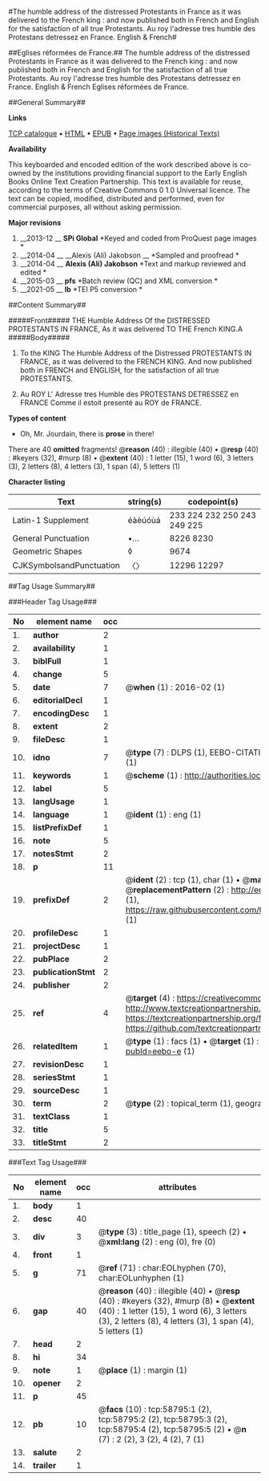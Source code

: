 #The humble address of the distressed Protestants in France as it was delivered to the French king : and now published both in French and English for the satisfaction of all true Protestants. Au roy l'adresse tres humble des Protestans detressez en France. English & French#

##Eglises réformées de France.##
The humble address of the distressed Protestants in France as it was delivered to the French king : and now published both in French and English for the satisfaction of all true Protestants.
Au roy l'adresse tres humble des Protestans detressez en France. English & French
Eglises réformées de France.

##General Summary##

**Links**

[TCP catalogue](http://www.ota.ox.ac.uk/tcp/)  • 
[HTML](http://tei.it.ox.ac.uk/tcp/Texts-HTML/free/A44/A44960.html)  • 
[EPUB](http://tei.it.ox.ac.uk/tcp/Texts-EPUB/free/A44/A44960.epub) • 
[Page images (Historical Texts)](https://historicaltexts.jisc.ac.uk/eebo-12283353e)

**Availability**

This keyboarded and encoded edition of the work described above is co-owned by the
    institutions providing financial support to the Early English Books Online Text Creation
    Partnership. This text is available for reuse, according to the terms of  Creative Commons 0 1.0 Universal
    licence. The text can be copied, modified, distributed and performed, even for commercial
    purposes, all without asking permission.

**Major revisions**

1. __2013-12 __ __SPi Global__ *Keyed and coded from ProQuest page images *
1. __2014-04 __ __Alexis (Ali) Jakobson __ *Sampled and proofread *
1. __2014-04 __ __Alexis (Ali) Jakobson__ *Text and markup reviewed and edited *
1. __2015-03 __ __pfs__ *Batch review (QC) and XML conversion *
1. __2021-05 __ __lb__ *TEI P5 conversion *

##Content Summary##

#####Front#####
THE Humble Address Of the DISTRESSED PROTESTANTS IN FRANCE, As it was delivered TO THE French KING.A
#####Body#####

1. To the KING The Humble Address of the Distressed PROTESTANTS IN FRANCE, as it was delivered to the FRENCH KING. And now published both in FRENCH and ENGLISH, for the satisfaction of all true PROTESTANTS.

1. Au ROY L' Adresse tres Humble des PROTESTANS DETRESSEZ en FRANCE Comme il estoit presenté au ROY de FRANCE.

**Types of content**

  * Oh, Mr. Jourdain, there is **prose** in there!

There are 40 **omitted** fragments! 
 @__reason__ (40) : illegible (40)  •  @__resp__ (40) : #keyers (32), #murp (8)  •  @__extent__ (40) : 1 letter (15), 1 word (6), 3 letters (3), 2 letters (8), 4 letters (3), 1 span (4), 5 letters (1)

**Character listing**


|Text|string(s)|codepoint(s)|
|---|---|---|
|Latin-1 Supplement|éàèúóùá|233 224 232 250 243 249 225|
|General Punctuation|•…|8226 8230|
|Geometric Shapes|◊|9674|
|CJKSymbolsandPunctuation|〈〉|12296 12297|

##Tag Usage Summary##

###Header Tag Usage###

|No|element name|occ|attributes|
|---|---|---|---|
|1.|__author__|2||
|2.|__availability__|1||
|3.|__biblFull__|1||
|4.|__change__|5||
|5.|__date__|7| @__when__ (1) : 2016-02 (1)|
|6.|__editorialDecl__|1||
|7.|__encodingDesc__|1||
|8.|__extent__|2||
|9.|__fileDesc__|1||
|10.|__idno__|7| @__type__ (7) : DLPS (1), EEBO-CITATION (1), VID (1), EEBO-PROQUEST (1), STC (2), OCLC (1)|
|11.|__keywords__|1| @__scheme__ (1) : http://authorities.loc.gov/ (1)|
|12.|__label__|5||
|13.|__langUsage__|1||
|14.|__language__|1| @__ident__ (1) : eng (1)|
|15.|__listPrefixDef__|1||
|16.|__note__|5||
|17.|__notesStmt__|2||
|18.|__p__|11||
|19.|__prefixDef__|2| @__ident__ (2) : tcp (1), char (1)  •  @__matchPattern__ (2) : ([0-9\-]+):([0-9IVX]+) (1), (.+) (1)  •  @__replacementPattern__ (2) : http://eebo.chadwyck.com/downloadtiff?vid=$1&page=$2 (1), https://raw.githubusercontent.com/textcreationpartnership/Texts/master/tcpchars.xml#$1 (1)|
|20.|__profileDesc__|1||
|21.|__projectDesc__|1||
|22.|__pubPlace__|2||
|23.|__publicationStmt__|2||
|24.|__publisher__|2||
|25.|__ref__|4| @__target__ (4) : https://creativecommons.org/publicdomain/zero/1.0/ (1), http://www.textcreationpartnership.org/docs/. (1), https://textcreationpartnership.org/faq/#faq05 (1), https://github.com/textcreationpartnership (1)|
|26.|__relatedItem__|1| @__type__ (1) : facs (1)  •  @__target__ (1) : https://data.historicaltexts.jisc.ac.uk/view?pubId=eebo-e (1)|
|27.|__revisionDesc__|1||
|28.|__seriesStmt__|1||
|29.|__sourceDesc__|1||
|30.|__term__|2| @__type__ (2) : topical_term (1), geographic_name (1)|
|31.|__textClass__|1||
|32.|__title__|5||
|33.|__titleStmt__|2||


###Text Tag Usage###

|No|element name|occ|attributes|
|---|---|---|---|
|1.|__body__|1||
|2.|__desc__|40||
|3.|__div__|3| @__type__ (3) : title_page (1), speech (2)  •  @__xml:lang__ (2) : eng (0), fre (0)|
|4.|__front__|1||
|5.|__g__|71| @__ref__ (71) : char:EOLhyphen (70), char:EOLunhyphen (1)|
|6.|__gap__|40| @__reason__ (40) : illegible (40)  •  @__resp__ (40) : #keyers (32), #murp (8)  •  @__extent__ (40) : 1 letter (15), 1 word (6), 3 letters (3), 2 letters (8), 4 letters (3), 1 span (4), 5 letters (1)|
|7.|__head__|2||
|8.|__hi__|34||
|9.|__note__|1| @__place__ (1) : margin (1)|
|10.|__opener__|2||
|11.|__p__|45||
|12.|__pb__|10| @__facs__ (10) : tcp:58795:1 (2), tcp:58795:2 (2), tcp:58795:3 (2), tcp:58795:4 (2), tcp:58795:5 (2)  •  @__n__ (7) : 2 (2), 3 (2), 4 (2), 7 (1)|
|13.|__salute__|2||
|14.|__trailer__|1||
